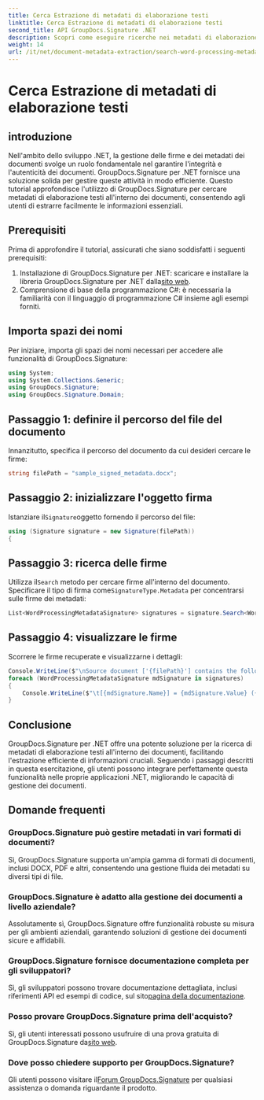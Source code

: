 ```yaml
---
title: Cerca Estrazione di metadati di elaborazione testi
linktitle: Cerca Estrazione di metadati di elaborazione testi
second_title: API GroupDocs.Signature .NET
description: Scopri come eseguire ricerche nei metadati di elaborazione testi utilizzando GroupDocs.Signature per .NET. Migliora la gestione dei documenti con facilità.
weight: 14
url: /it/net/document-metadata-extraction/search-word-processing-metadata-extraction/
---
```


# Cerca Estrazione di metadati di elaborazione testi

## introduzione
Nell'ambito dello sviluppo .NET, la gestione delle firme e dei metadati dei documenti svolge un ruolo fondamentale nel garantire l'integrità e l'autenticità dei documenti. GroupDocs.Signature per .NET fornisce una soluzione solida per gestire queste attività in modo efficiente. Questo tutorial approfondisce l'utilizzo di GroupDocs.Signature per cercare metadati di elaborazione testi all'interno dei documenti, consentendo agli utenti di estrarre facilmente le informazioni essenziali.
## Prerequisiti
Prima di approfondire il tutorial, assicurati che siano soddisfatti i seguenti prerequisiti:
1.  Installazione di GroupDocs.Signature per .NET: scaricare e installare la libreria GroupDocs.Signature per .NET dalla[sito web](https://releases.groupdocs.com/signature/net/).
2. Comprensione di base della programmazione C#: è necessaria la familiarità con il linguaggio di programmazione C# insieme agli esempi forniti.

## Importa spazi dei nomi
Per iniziare, importa gli spazi dei nomi necessari per accedere alle funzionalità di GroupDocs.Signature:
```csharp
using System;
using System.Collections.Generic;
using GroupDocs.Signature;
using GroupDocs.Signature.Domain;
```
## Passaggio 1: definire il percorso del file del documento
Innanzitutto, specifica il percorso del documento da cui desideri cercare le firme:
```csharp
string filePath = "sample_signed_metadata.docx";
```
## Passaggio 2: inizializzare l'oggetto firma
 Istanziare il`Signature`oggetto fornendo il percorso del file:
```csharp
using (Signature signature = new Signature(filePath))
{
```
## Passaggio 3: ricerca delle firme
 Utilizza il`Search` metodo per cercare firme all'interno del documento. Specificare il tipo di firma come`SignatureType.Metadata` per concentrarsi sulle firme dei metadati:
```csharp
List<WordProcessingMetadataSignature> signatures = signature.Search<WordProcessingMetadataSignature>(SignatureType.Metadata);
```
## Passaggio 4: visualizzare le firme
Scorrere le firme recuperate e visualizzarne i dettagli:
```csharp
Console.WriteLine($"\nSource document ['{filePath}'] contains the following signatures:");
foreach (WordProcessingMetadataSignature mdSignature in signatures)
{
    Console.WriteLine($"\t[{mdSignature.Name}] = {mdSignature.Value} ({mdSignature.Type})");
}
```

## Conclusione
GroupDocs.Signature per .NET offre una potente soluzione per la ricerca di metadati di elaborazione testi all'interno dei documenti, facilitando l'estrazione efficiente di informazioni cruciali. Seguendo i passaggi descritti in questa esercitazione, gli utenti possono integrare perfettamente questa funzionalità nelle proprie applicazioni .NET, migliorando le capacità di gestione dei documenti.
## Domande frequenti
### GroupDocs.Signature può gestire metadati in vari formati di documenti?
Sì, GroupDocs.Signature supporta un'ampia gamma di formati di documenti, inclusi DOCX, PDF e altri, consentendo una gestione fluida dei metadati su diversi tipi di file.
### GroupDocs.Signature è adatto alla gestione dei documenti a livello aziendale?
Assolutamente sì, GroupDocs.Signature offre funzionalità robuste su misura per gli ambienti aziendali, garantendo soluzioni di gestione dei documenti sicure e affidabili.
### GroupDocs.Signature fornisce documentazione completa per gli sviluppatori?
 Sì, gli sviluppatori possono trovare documentazione dettagliata, inclusi riferimenti API ed esempi di codice, sul sito[pagina della documentazione](https://tutorials.groupdocs.com/signature/net/).
### Posso provare GroupDocs.Signature prima dell'acquisto?
 Sì, gli utenti interessati possono usufruire di una prova gratuita di GroupDocs.Signature da[sito web](https://releases.groupdocs.com/).
### Dove posso chiedere supporto per GroupDocs.Signature?
 Gli utenti possono visitare il[Forum GroupDocs.Signature](https://forum.groupdocs.com/c/signature/13) per qualsiasi assistenza o domanda riguardante il prodotto.